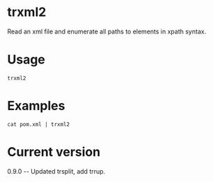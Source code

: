 # trxml2

Read an xml file and enumerate all paths to elements in xpath syntax.

# Usage

    trxml2

# Examples

    cat pom.xml | trxml2

# Current version

0.9.0 -- Updated trsplit, add trrup.
